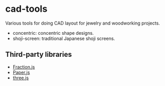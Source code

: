 # cad-tools

Various tools for doing CAD layout for jewelry and woodworking projects.

* concentric: concentric shape designs.
* shoji-screen: traditional Japanese shoji screens.

## Third-party libraries

* [Fraction.js](https://github.com/infusion/Fraction.js)
* [Paper.js](http://paperjs.org)
* [three.js](http://threejs.org)
